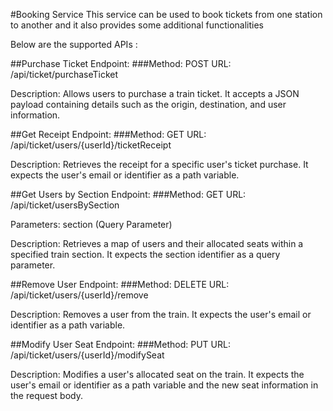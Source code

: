 #Booking Service
This service can be used to book tickets from one station to another and it also provides some additional functionalities

Below are the supported APIs :

##Purchase Ticket Endpoint:
###Method: POST URL: /api/ticket/purchaseTicket

Description: Allows users to purchase a train ticket. It accepts a JSON payload containing details such as the origin, destination, and user information.

##Get Receipt Endpoint:
###Method: GET URL: /api/ticket/users/{userId}/ticketReceipt

Description: Retrieves the receipt for a specific user's ticket purchase. It expects the user's email or identifier as a path variable.

##Get Users by Section Endpoint:
###Method: GET URL: /api/ticket/usersBySection

Parameters: section (Query Parameter)

Description: Retrieves a map of users and their allocated seats within a specified train section. It expects the section identifier as a query parameter.

##Remove User Endpoint:
###Method: DELETE URL: /api/ticket/users/{userId}/remove

Description: Removes a user from the train. It expects the user's email or identifier as a path variable.

##Modify User Seat Endpoint:
###Method: PUT URL: /api/ticket/users/{userId}/modifySeat

Description: Modifies a user's allocated seat on the train. It expects the user's email or identifier as a path variable and the new seat information in the request body.
